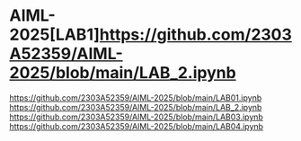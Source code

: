 # AIML-2025[LAB1]https://github.com/2303A52359/AIML-2025/blob/main/LAB_2.ipynb
https://github.com/2303A52359/AIML-2025/blob/main/LAB01.ipynb
https://github.com/2303A52359/AIML-2025/blob/main/LAB_2.ipynb
https://github.com/2303A52359/AIML-2025/blob/main/LAB03.ipynb
https://github.com/2303A52359/AIML-2025/blob/main/LAB04.ipynb
